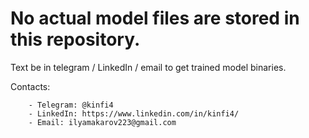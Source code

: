 # No actual model files are stored in this repository.

Text be in telegram / LinkedIn / email to get trained model binaries.

Contacts:

        - Telegram: @kinfi4
        - LinkedIn: https://www.linkedin.com/in/kinfi4/
        - Email: ilyamakarov223@gmail.com
